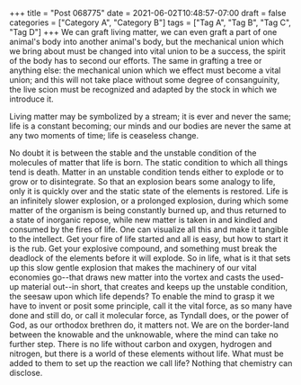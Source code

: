 +++
title = "Post 068775"
date = 2021-06-02T10:48:57-07:00
draft = false
categories = ["Category A", "Category B"]
tags = ["Tag A", "Tag B", "Tag C", "Tag D"]
+++
We can graft living matter, we can even graft a part of one animal's body into another animal's body, but the mechanical union which we bring about must be changed into vital union to be a success, the spirit of the body has to second our efforts. The same in grafting a tree or anything else: the mechanical union which we effect must become a vital union; and this will not take place without some degree of consanguinity, the live scion must be recognized and adapted by the stock in which we introduce it.

Living matter may be symbolized by a stream; it is ever and never the same; life is a constant becoming; our minds and our bodies are never the same at any two moments of time; life is ceaseless change.

No doubt it is between the stable and the unstable condition of the molecules of matter that life is born. The static condition to which all things tend is death. Matter in an unstable condition tends either to explode or to grow or to disintegrate. So that an explosion bears some analogy to life, only it is quickly over and the static state of the elements is restored. Life is an infinitely slower explosion, or a prolonged explosion, during which some matter of the organism is being constantly burned up, and thus returned to a state of inorganic repose, while new matter is taken in and kindled and consumed by the fires of life. One can visualize all this and make it tangible to the intellect. Get your fire of life started and all is easy, but how to start it is the rub. Get your explosive compound, and something must break the deadlock of the elements before it will explode. So in life, what is it that sets up this slow gentle explosion that makes the machinery of our vital economies go--that draws new matter into the vortex and casts the used-up material out--in short, that creates and keeps up the unstable condition, the seesaw upon which life depends? To enable the mind to grasp it we have to invent or posit some principle, call it the vital force, as so many have done and still do, or call it molecular force, as Tyndall does, or the power of God, as our orthodox brethren do, it matters not. We are on the border-land between the knowable and the unknowable, where the mind can take no further step. There is no life without carbon and oxygen, hydrogen and nitrogen, but there is a world of these elements without life. What must be added to them to set up the reaction we call life? Nothing that chemistry can disclose.
